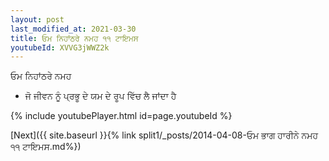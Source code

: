 ```yaml
---
layout: post
last_modified_at: 2021-03-30
title: ਓਮ ਨਿਹਾਂਠਰੇ ਨਮਹ ੧੧ ਟਾਇਮਸ
youtubeId: XVVG3jWWZ2k
---
```

 
 
 ਓਮ ਨਿਹਾਂਠਰੇ ਨਮਹ  
 
 -  ਜੋ ਜੀਵਨ ਨੂੰ ਪ੍ਰਭੂ ਦੇ ਯਮ ਦੇ ਰੂਪ ਵਿੱਚ ਲੈ ਜਾਂਦਾ ਹੈ 
 
  
 
  
 
 
 
 
 
 


{% include youtubePlayer.html id=page.youtubeId %}
 
[Next]({{ site.baseurl }}{% link  split1/_posts/2014-04-08-ਓਮ ਭਾਗ ਹਾਰੀਨੇ ਨਮਹ ੧੧ ਟਾਇਮਸ.md%})
 
